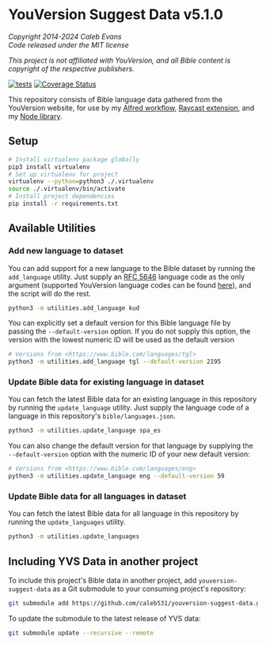 # YouVersion Suggest Data v5.1.0

*Copyright 2014-2024 Caleb Evans*  
*Code released under the MIT license*

*This project is not affiliated with YouVersion, and all Bible content is
copyright of the respective publishers.*

[![tests](https://github.com/caleb531/youversion-suggest-data/actions/workflows/tests.yml/badge.svg)](https://github.com/caleb531/youversion-suggest-data/actions/workflows/tests.yml)
[![Coverage Status](https://coveralls.io/repos/caleb531/youversion-suggest-data/badge.svg?branch=master)](https://coveralls.io/r/caleb531/youversion-suggest-data?branch=master)

This repository consists of Bible language data gathered from the YouVersion
website, for use by my [Alfred workflow][alfred], [Raycast extension][raycast],
and my [Node library][node].

[node]: https://github.com/caleb531/youversion-suggest-node
[alfred]: https://alfred.app/workflows/caleb531/youversion-suggest/
[raycast]: https://www.raycast.com/caleb531/youversion-suggest

## Setup

```sh
# Install virtualenv package globally
pip3 install virtualenv
# Set up virtualenv for project
virtualenv --python=python3 ./.virtualenv
source ./.virtualenv/bin/activate
# Install project dependencies
pip install -r requirements.txt
```

## Available Utilities

### Add new language to dataset

You can add support for a new language to the Bible dataset by running the
`add_language` utility. Just supply an [RFC 5646][rfc] language code as the only
argument (supported YouVersion language codes can be found
[here][language-list]), and the script will do the rest.

[rfc]: https://www.rfc-editor.org/rfc/rfc5646.html
[language-list]: https://www.bible.com/languages

```sh
python3 -m utilities.add_language kud
```

You can explicitly set a default version for this Bible language file by passing
the `--default-version` option. If you do not supply this option, the version
with the lowest numeric ID will be used as the default version

```sh
# Versions from <https://www.bible.com/languages/tgl>
python3 -m utilities.add_language tgl --default-version 2195
```

### Update Bible data for existing language in dataset

You can fetch the latest Bible data for an existing language in this repository
by running the `update_language` utility. Just supply the language code of a
language in this repository's `bible/languages.json`.

```sh
python3 -m utilities.update_language spa_es
```

You can also change the default version for that language by supplying the
`--default-version` option with the numeric ID of your new default version:

```sh
# Versions from <https://www.bible.com/languages/eng>
python3 -m utilities.update_language eng --default-version 59
```

### Update Bible data for all languages in dataset

You can fetch the latest Bible data for all language in this repository by
running the `update_languages` utility.

```sh
python3 -m utilities.update_languages
```

## Including YVS Data in another project

To include this project's Bible data in another project, add
`youversion-suggest-data` as a Git submodule to your consuming project's
repository:

```sh
git submodule add https://github.com/caleb531/youversion-suggest-data.git
```

To update the submodule to the latest release of YVS data:

```sh
git submodule update --recursive --remote
```
